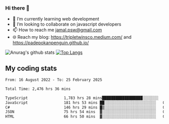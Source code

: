 ### Hi there 👋

<!--
**padepokanpenguin/padepokanpenguin** is a ✨ _special_ ✨ repository because its `README.md` (this file) appears on your GitHub profile.
-->

- 🌱 I’m currently learning  web development
- 👯 I’m looking to collaborate on javascript developers
- 📫 How to reach me jamal.psw@gmail.com
- 🌐 Reach my blog:
   https://tripletwinsco.medium.com/ and
   https://padepokanpenguin.github.io/

![Anurag's github stats](https://github-readme-stats.vercel.app/api?username=padepokanpenguin&count_private=true&disable_animations=false&show_icons=true&theme=default)
[![Top Langs](https://github-readme-stats.vercel.app/api/top-langs/?username=padepokanpenguin&theme=default&layout=compact)](https://github.com/padepokanpenguin)

## My coding stats

<!--START_SECTION:waka-->

```txt
From: 16 August 2022 - To: 25 February 2025

Total Time: 2,476 hrs 36 mins

TypeScript                1,783 hrs 28 mins██████████████████░░░░░░░   72.01 %
JavaScript                181 hrs 53 mins ██░░░░░░░░░░░░░░░░░░░░░░░   07.34 %
C#                        146 hrs 29 mins █▒░░░░░░░░░░░░░░░░░░░░░░░   05.92 %
JSON                      75 hrs 54 mins  ▓░░░░░░░░░░░░░░░░░░░░░░░░   03.07 %
HTML                      66 hrs 50 mins  ▓░░░░░░░░░░░░░░░░░░░░░░░░   02.70 %
```

<!--END_SECTION:waka-->


